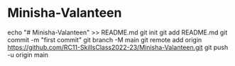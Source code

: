 # Minisha-Valanteen
echo "# Minisha-Valanteen" >> README.md
git init
git add README.md
git commit -m "first commit"
git branch -M main
git remote add origin https://github.com/RC11-SkillsClass2022-23/Minisha-Valanteen.git
git push -u origin main
